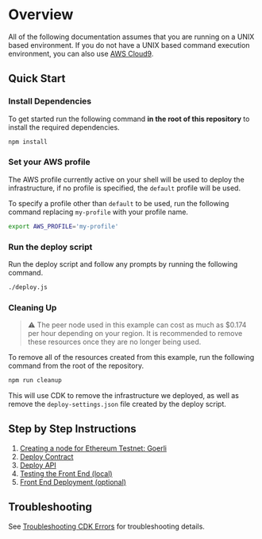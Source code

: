 # Overview

All of the following documentation assumes that you are running on a UNIX based
environment. If you do not have a UNIX based command execution environment, you
can also use [AWS Cloud9](https://aws.amazon.com/cloud9/).

## Quick Start

### Install Dependencies

To get started run the following command **in the root of this repository** to
install the required dependencies.

```bash
npm install
```

### Set your AWS profile

The AWS profile currently active on your shell will be used to deploy the infrastructure,
if no profile is specified, the `default` profile will be used.

To specify a profile other than `default` to be used, run the following command
replacing `my-profile` with your profile name.

```bash
export AWS_PROFILE='my-profile'
```

### Run the deploy script

Run the deploy script and follow any prompts by running the following command.

```bash
./deploy.js
```

### Cleaning Up

> :warning: The peer node used in this example can cost as much as $0.174 per hour
> depending on your region. It is recommended to remove these resources once they
> are no longer being used.

To remove all of the resources created from this example, run the following command
from the root of the repository.

```bash
npm run cleanup
```

This will use CDK to remove the infrastructure we deployed, as well as remove the
`deploy-settings.json` file created by the deploy script.

## Step by Step Instructions

1. [Creating a node for Ethereum Testnet: Goerli](./DOCS_01_CREATE_AMB.md)
2. [Deploy Contract](./DOCS_02_DEPLOY_CONTRACT.md)
3. [Deploy API](./DOCS_03_DEPLOY_API.md)
4. [Testing the Front End (local)](./DOCS_04_FRONTEND.md)
5. [Front End Deployment (optional)](./DOCS_05_DEPLOY_FRONTEND.md)

## Troubleshooting

See [Troubleshooting CDK Errors](./DOCS_06_TROUBLESHOOTING_CDK.md) for troubleshooting
details.
